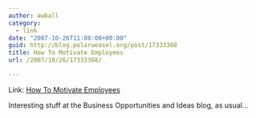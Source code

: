 ```yaml
---
author: awball
category:
  - link
date: "2007-10-26T11:08:00+00:00"
guid: http://blog.polarweasel.org/post/17333368
title: How To Motivate Employees
url: /2007/10/26/17333368/

---
```

Link: [How To Motivate Employees](http://feeds.feedburner.com/~r/BusinessOpportunitiesAndIdeas/~3/175427378/how-to-motivate-employees)

Interesting stuff at the Business Opportunities and Ideas blog, as usual…
